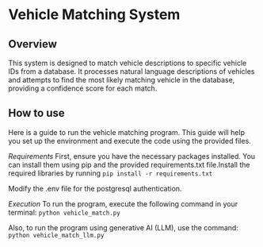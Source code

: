 # Vehicle Matching System 

## Overview
This system is designed to match vehicle descriptions to specific vehicle IDs from a database. It processes natural language descriptions of vehicles and attempts to find the most likely matching vehicle in the database, providing a confidence score for each match.

## How to use
Here is a guide to run the vehicle matching program. This guide will help you set up the environment and execute the code using the provided files.

*Requirements*
First, ensure you have the necessary packages installed. You can install them using pip and the provided requirements.txt file.Install the required libraries by running `pip install -r requirements.txt`
   
Modify the .env file for the postgresql authentication.

*Execution*
To run the program, execute the following command in your terminal:
`python vehicle_match.py`

Also, to run the program using generative AI (LLM), use the command:
`python vehicle_match_llm.py`